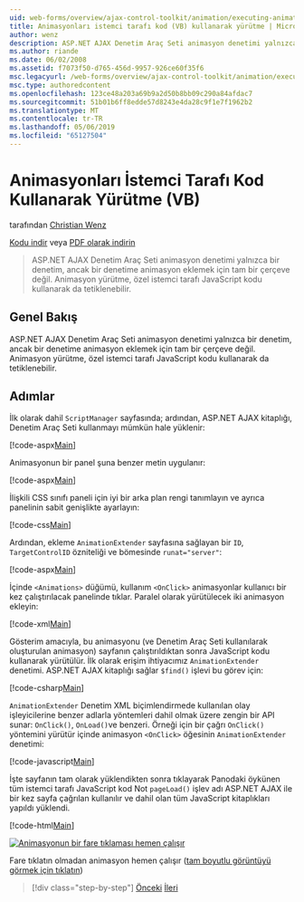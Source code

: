 ```yaml
---
uid: web-forms/overview/ajax-control-toolkit/animation/executing-animations-using-client-side-code-vb
title: Animasyonları istemci tarafı kod (VB) kullanarak yürütme | Microsoft Docs
author: wenz
description: ASP.NET AJAX Denetim Araç Seti animasyon denetimi yalnızca bir denetim, ancak bir denetime animasyon eklemek için tam bir çerçeve değil. Animasyon yürütme...
ms.author: riande
ms.date: 06/02/2008
ms.assetid: f7073f50-d765-456d-9957-926ce60f35f6
msc.legacyurl: /web-forms/overview/ajax-control-toolkit/animation/executing-animations-using-client-side-code-vb
msc.type: authoredcontent
ms.openlocfilehash: 123ce48a203a69b9a2d50b8bb09c290a84afdac7
ms.sourcegitcommit: 51b01b6ff8edde57d8243e4da28c9f1e7f1962b2
ms.translationtype: MT
ms.contentlocale: tr-TR
ms.lasthandoff: 05/06/2019
ms.locfileid: "65127504"
---
```

# <a name="executing-animations-using-client-side-code-vb"></a>Animasyonları İstemci Tarafı Kod Kullanarak Yürütme (VB)

tarafından [Christian Wenz](https://github.com/wenz)

[Kodu indir](http://download.microsoft.com/download/f/9/a/f9a26acd-8df4-4484-8a18-199e4598f411/Animation10.vb.zip) veya [PDF olarak indirin](http://download.microsoft.com/download/6/7/1/6718d452-ff89-4d3f-a90e-c74ec2d636a3/animation10VB.pdf)

> ASP.NET AJAX Denetim Araç Seti animasyon denetimi yalnızca bir denetim, ancak bir denetime animasyon eklemek için tam bir çerçeve değil. Animasyon yürütme, özel istemci tarafı JavaScript kodu kullanarak da tetiklenebilir.

## <a name="overview"></a>Genel Bakış

ASP.NET AJAX Denetim Araç Seti animasyon denetimi yalnızca bir denetim, ancak bir denetime animasyon eklemek için tam bir çerçeve değil. Animasyon yürütme, özel istemci tarafı JavaScript kodu kullanarak da tetiklenebilir.

## <a name="steps"></a>Adımlar

İlk olarak dahil `ScriptManager` sayfasında; ardından, ASP.NET AJAX kitaplığı, Denetim Araç Seti kullanmayı mümkün hale yüklenir:

[!code-aspx[Main](executing-animations-using-client-side-code-vb/samples/sample1.aspx)]

Animasyonun bir panel şuna benzer metin uygulanır:

[!code-aspx[Main](executing-animations-using-client-side-code-vb/samples/sample2.aspx)]

İlişkili CSS sınıfı paneli için iyi bir arka plan rengi tanımlayın ve ayrıca panelinin sabit genişlikte ayarlayın:

[!code-css[Main](executing-animations-using-client-side-code-vb/samples/sample3.css)]

Ardından, ekleme `AnimationExtender` sayfasına sağlayan bir `ID`, `TargetControlID` özniteliği ve bömesinde `runat="server"`:

[!code-aspx[Main](executing-animations-using-client-side-code-vb/samples/sample4.aspx)]

İçinde `<Animations>` düğümü, kullanım `<OnClick>` animasyonlar kullanıcı bir kez çalıştırılacak panelinde tıklar. Paralel olarak yürütülecek iki animasyon ekleyin:

[!code-xml[Main](executing-animations-using-client-side-code-vb/samples/sample5.xml)]

Gösterim amacıyla, bu animasyonu (ve Denetim Araç Seti kullanılarak oluşturulan animasyon) sayfanın çalıştırıldıktan sonra JavaScript kodu kullanarak yürütülür. İlk olarak erişim ihtiyacımız `AnimationExtender` denetimi. ASP.NET AJAX kitaplığı sağlar `$find()` işlevi bu görev için:

[!code-csharp[Main](executing-animations-using-client-side-code-vb/samples/sample6.cs)]

`AnimationExtender` Denetim XML biçimlendirmede kullanılan olay işleyicilerine benzer adlarla yöntemleri dahil olmak üzere zengin bir API sunar: `OnClick()`, `OnLoad()`ve benzeri. Örneği için bir çağrı `OnClick()` yöntemini yürütür içinde animasyon `<OnClick>` öğesinin `AnimationExtender` denetimi:

[!code-javascript[Main](executing-animations-using-client-side-code-vb/samples/sample7.js)]

İşte sayfanın tam olarak yüklendikten sonra tıklayarak Panodaki öykünen tüm istemci tarafı JavaScript kod Not `pageLoad()` işlev adı ASP.NET AJAX ile bir kez sayfa çağrılan kullanılır ve dahil olan tüm JavaScript kitaplıkları yapıldı yüklendi.

[!code-html[Main](executing-animations-using-client-side-code-vb/samples/sample8.html)]

[![Animasyonun bir fare tıklaması hemen çalışır](executing-animations-using-client-side-code-vb/_static/image2.png)](executing-animations-using-client-side-code-vb/_static/image1.png)

Fare tıklatın olmadan animasyon hemen çalışır ([tam boyutlu görüntüyü görmek için tıklatın](executing-animations-using-client-side-code-vb/_static/image3.png))

> [!div class="step-by-step"]
> [Önceki](modifying-animations-from-the-server-side-vb.md)
> [İleri](changing-an-animation-using-client-side-code-vb.md)
